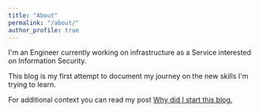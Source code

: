 ```yaml
---
title: "About"
permalink: "/about/"
author_profile: true
---
```

I'm an Engineer currently working on infrastructure as a Service interested on Information Security.

This blog is my first attempt to document my journey on the new skills I'm trying to learn.

For additional context you can read my post [Why did I start this blog.](https://francisco-paulino.github.io/firstpost/)
